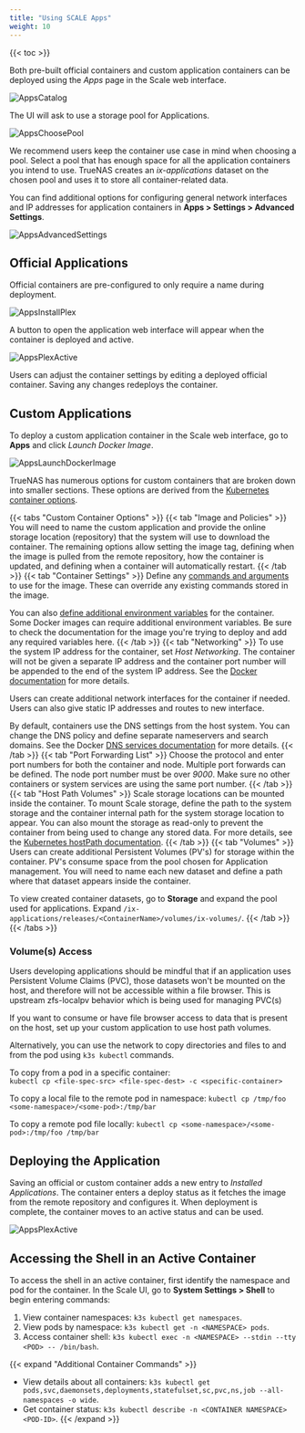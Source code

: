 ```yaml
---
title: "Using SCALE Apps"
weight: 10
---
```


{{< toc >}}

Both pre-built official containers and custom application containers can be deployed using the *Apps* page in the Scale web interface.

![AppsCatalog](/images/SCALE/AppsCatalog.png "Apps Catalog")

The UI will ask to use a storage pool for Applications.

![AppsChoosePool](/images/SCALE/AppsChoosePool.png "Choosing a Pool for Apps")

We recommend users keep the container use case in mind when choosing a pool.
Select a pool that has enough space for all the application containers you intend to use.
TrueNAS creates an *ix-applications* dataset on the chosen pool and uses it to store all container-related data.

You can find additional options for configuring general network interfaces and IP addresses for application containers in **Apps > Settings > Advanced Settings**.

![AppsAdvancedSettings](/images/SCALE/AppsAdvancedSettings.png "Apps Advanced Settings")

## Official Applications

Official containers are pre-configured to only require a name during deployment.

![AppsInstallPlex](/images/SCALE/AppsInstallPlex.png "Installing Plex")

A button to open the application web interface will appear when the container is deployed and active.

![AppsPlexActive](/images/SCALE/AppsPlexActive.png "Plex App: Active")

Users can adjust the container settings by editing a deployed official container.
Saving any changes redeploys the container.

## Custom Applications

To deploy a custom application container in the Scale web interface, go to **Apps** and click *Launch Docker Image*.

![AppsLaunchDockerImage](/images/SCALE/AppsLaunchDockerImage.png)

TrueNAS has numerous options for custom containers that are broken down into smaller sections.
These options are derived from the [Kubernetes container options](https://kubernetes.io/docs/setup/).

{{< tabs "Custom Container Options" >}}
{{< tab "Image and Policies" >}}
You will need to name the custom application and provide the online storage location (repository) that the system will use to download the container.
The remaining options allow setting the image tag, defining when the image is pulled from the remote repository, how the container is updated, and defining when a container will automatically restart.
{{< /tab >}}
{{< tab "Container Settings" >}}
Define any [commands and arguments](https://kubernetes.io/docs/tasks/inject-data-application/define-command-argument-container/) to use for the image.
These can override any existing commands stored in the image.

You can also [define additional environment variables](https://kubernetes.io/docs/tasks/inject-data-application/define-environment-variable-container/) for the container.
Some Docker images can require additional environment variables.
Be sure to check the documentation for the image you're trying to deploy and add any required variables here.
{{< /tab >}}
{{< tab "Networking" >}}
To use the system IP address for the container, set *Host Networking*.
The container will not be given a separate IP address and the container port number will be appended to the end of the system IP address.
See the [Docker documentation](https://docs.docker.com/network/host/) for more details.

Users can create additional network interfaces for the container if needed.
Users can also give static IP addresses and routes to new interface.

By default, containers use the DNS settings from the host system.
You can change the DNS policy and define separate nameservers and search domains.
See the Docker [DNS services documentation](https://docs.docker.com/config/containers/container-networking/#dns-services) for more details.
{{< /tab >}}
{{< tab "Port Forwarding List" >}}
Choose the protocol and enter port numbers for both the container and node.
Multiple port forwards can be defined.
The node port number must be over *9000*.
Make sure no other containers or system services are using the same port number.
{{< /tab >}}
{{< tab "Host Path Volumes" >}}
Scale storage locations can be mounted inside the container.
To mount Scale storage, define the path to the system storage and the container internal path for the system storage location to appear.
You can also mount the storage as read-only to prevent the container from being used to change any stored data.
For more details, see the [Kubernetes hostPath documentation](https://kubernetes.io/docs/concepts/storage/volumes/#hostpath).
{{< /tab >}}
{{< tab "Volumes" >}}
Users can create additional Persistent Volumes (PV's) for storage within the container.
PV's consume space from the pool chosen for Application management.
You will need to name each new dataset and define a path where that dataset appears inside the container.

To view created container datasets, go to **Storage** and expand the pool used for applications.
Expand `/ix-applications/releases/<ContainerName>/volumes/ix-volumes/`.
{{< /tab >}}
{{< /tabs >}}

### Volume(s) Access

Users developing applications should be mindful that if an application uses Persistent Volume Claims (PVC), those datasets won't be mounted on the host, and therefore will not be accessible within a file browser. This is upstream zfs-localpv behavior which is being used for managing PVC(s)

If you want to consume or have file browser access to data that is present on the host, set up your custom application to use host path volumes.

Alternatively, you can use the network to copy directories and files to and from the pod using `k3s kubectl` commands.

To copy from a pod in a specific container:  
`kubectl cp <file-spec-src> <file-spec-dest> -c <specific-container>`

To copy a local file to the remote pod in namespace:
`kubectl cp /tmp/foo <some-namespace>/<some-pod>:/tmp/bar`

To copy a remote pod file locally:
`kubectl cp <some-namespace>/<some-pod>:/tmp/foo /tmp/bar`



## Deploying the Application

Saving an official or custom container adds a new entry to *Installed Applications*.
The container enters a deploy status as it fetches the image from the remote repository and configures it.
When deployment is complete, the container moves to an active status and can be used.

![AppsPlexActive](/images/SCALE/AppsPlexActive.png "Plex App: Active")

## Accessing the Shell in an Active Container

To access the shell in an active container, first identify the namespace and pod for the container.
In the Scale UI, go to **System Settings > Shell** to begin entering commands:

1. View container namespaces: `k3s kubectl get namespaces`.
2. View pods by namespace: `k3s kubectl get -n <NAMESPACE> pods`.
3. Access container shell: `k3s kubectl exec -n <NAMESPACE> --stdin --tty <POD> -- /bin/bash`.

{{< expand "Additional Container Commands" >}}
* View details about all containers: `k3s kubectl get pods,svc,daemonsets,deployments,statefulset,sc,pvc,ns,job --all-namespaces -o wide`.
* Get container status: `k3s kubectl describe -n <CONTAINER NAMESPACE> <POD-ID>`.
{{< /expand >}}